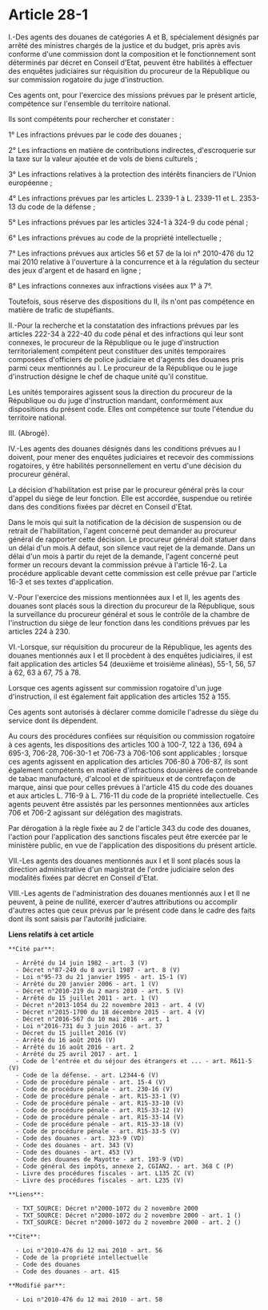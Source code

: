 # Article 28-1

I.-Des agents des douanes de catégories A et B, spécialement désignés par arrêté des ministres chargés de la justice et du
budget, pris après avis conforme d'une commission dont la composition et le fonctionnement sont déterminés par décret en
Conseil d'Etat, peuvent être habilités à effectuer des enquêtes judiciaires sur réquisition du procureur de la République ou
sur commission rogatoire du juge d'instruction. 

Ces agents ont, pour l'exercice des missions prévues par le présent article, compétence sur l'ensemble du territoire
national. 

Ils sont compétents pour rechercher et constater : 

1° Les infractions prévues par le code des douanes ; 

2° Les infractions en matière de contributions indirectes, d'escroquerie sur la taxe sur la valeur ajoutée et de vols de
biens culturels ; 

3° Les infractions relatives à la protection des intérêts financiers de l'Union européenne ; 

4° Les infractions prévues par les articles L. 2339-1 à L. 2339-11 et L. 2353-13 du code de la défense ; 

5° Les infractions prévues par les articles 324-1 à 324-9 du code pénal ; 

6° Les infractions prévues au code de la propriété intellectuelle ; 

7° Les infractions prévues aux articles 56 et 57 de la loi n° 2010-476 du 12 mai 2010 relative à l'ouverture à la concurrence
et à la régulation du secteur des jeux d'argent et de hasard en ligne ;

8° Les infractions connexes aux infractions visées aux 1° à 7°.

Toutefois, sous réserve des dispositions du II, ils n'ont pas compétence en matière de trafic de stupéfiants. 

II.-Pour la recherche et la constatation des infractions prévues par les articles 222-34 à 222-40 du code pénal et des
infractions qui leur sont connexes, le procureur de la République ou le juge d'instruction territorialement compétent peut
constituer des unités temporaires composées d'officiers de police judiciaire et d'agents des douanes pris parmi ceux
mentionnés au I. Le procureur de la République ou le juge d'instruction désigne le chef de chaque unité qu'il constitue. 

Les unités temporaires agissent sous la direction du procureur de la République ou du juge d'instruction mandant,
conformément aux dispositions du présent code. Elles ont compétence sur toute l'étendue du territoire national. 

III. (Abrogé). 

IV.-Les agents des douanes désignés dans les conditions prévues au I doivent, pour mener des enquêtes judiciaires et recevoir
des commissions rogatoires, y être habilités personnellement en vertu d'une décision du procureur général. 

La décision d'habilitation est prise par le procureur général près la cour d'appel du siège de leur fonction. Elle est
accordée, suspendue ou retirée dans des conditions fixées par décret en Conseil d'Etat. 

Dans le mois qui suit la notification de la décision de suspension ou de retrait de l'habilitation, l'agent concerné peut
demander au procureur général de rapporter cette décision. Le procureur général doit statuer dans un délai d'un mois.A
défaut, son silence vaut rejet de la demande. Dans un délai d'un mois à partir du rejet de la demande, l'agent concerné peut
former un recours devant la commission prévue à l'article 16-2. La procédure applicable devant cette commission est celle
prévue par l'article 16-3 et ses textes d'application.

V.-Pour l'exercice des missions mentionnées aux I et II, les agents des douanes sont placés sous la direction du procureur de
la République, sous la surveillance du procureur général et sous le contrôle de la chambre de l'instruction du siège de leur
fonction dans les conditions prévues par les articles 224 à 230. 

VI.-Lorsque, sur réquisition du procureur de la République, les agents des douanes mentionnés aux I et II procèdent à des
enquêtes judiciaires, il est fait application des articles 54 (deuxième et troisième alinéas), 55-1, 56, 57 à 62, 63 à 67, 75
à 78. 

Lorsque ces agents agissent sur commission rogatoire d'un juge d'instruction, il est également fait application des articles
152 à 155. 

Ces agents sont autorisés à déclarer comme domicile l'adresse du siège du service dont ils dépendent. 

Au cours des procédures confiées sur réquisition ou commission rogatoire à ces agents, les dispositions des articles 100 à
100-7, 122 à 136, 694 à 695-3, 706-28, 706-30-1 et 706-73 à 706-106 sont applicables ; lorsque ces agents agissent en
application des articles 706-80 à 706-87, ils sont également compétents en matière d'infractions douanières de contrebande de
tabac manufacturé, d'alcool et de spiritueux et de contrefaçon de marque, ainsi que pour celles prévues à l'article 415 du
code des douanes et aux articles L. 716-9 à L. 716-11 du code de la propriété intellectuelle. Ces agents peuvent être
assistés par les personnes mentionnées aux articles 706 et 706-2 agissant sur délégation des magistrats. 

Par dérogation à la règle fixée au 2 de l'article 343 du code des douanes, l'action pour l'application des sanctions fiscales
peut être exercée par le ministère public, en vue de l'application des dispositions du présent article. 

VII.-Les agents des douanes mentionnés aux I et II sont placés sous la direction administrative d'un magistrat de l'ordre
judiciaire selon des modalités fixées par décret en Conseil d'Etat. 

VIII.-Les agents de l'administration des douanes mentionnés aux I et II ne peuvent, à peine de nullité, exercer d'autres
attributions ou accomplir d'autres actes que ceux prévus par le présent code dans le cadre des faits dont ils sont saisis par
l'autorité judiciaire.

**Liens relatifs à cet article**

	**Cité par**:

	  - Arrêté du 14 juin 1982 - art. 3 (V)
	  - Décret n°87-249 du 8 avril 1987 - art. 8 (V)
	  - Loi n°95-73 du 21 janvier 1995 - art. 15-1 (V)
	  - Arrêté du 20 janvier 2006 - art. 1 (V)
	  - Décret n°2010-219 du 2 mars 2010 - art. 5 (V)
	  - Arrêté du 15 juillet 2011 - art. 1 (V)
	  - Décret n°2013-1054 du 22 novembre 2013 - art. 4 (V)
	  - Décret n°2015-1700 du 18 décembre 2015 - art. 4 (V)
	  - Décret n°2016-567 du 10 mai 2016 - art. 1
	  - Loi n°2016-731 du 3 juin 2016 - art. 37
	  - Décret du 15 juillet 2016 (V)
	  - Arrêté du 16 août 2016 (V)
	  - Arrêté du 16 août 2016 - art. 2
	  - Arrêté du 25 avril 2017 - art. 1
	  - Code de l'entrée et du séjour des étrangers et ... - art. R611-5 (V)
	  - Code de la défense. - art. L2344-6 (V)
	  - Code de procédure pénale - art. 15-4 (V)
	  - Code de procédure pénale - art. 230-16 (V)
	  - Code de procédure pénale - art. R15-33-1 (V)
	  - Code de procédure pénale - art. R15-33-10 (V)
	  - Code de procédure pénale - art. R15-33-12 (V)
	  - Code de procédure pénale - art. R15-33-14 (V)
	  - Code de procédure pénale - art. R15-33-18 (V)
	  - Code de procédure pénale - art. R15-33-5 (V)
	  - Code des douanes - art. 323-9 (VD)
	  - Code des douanes - art. 343 (V)
	  - Code des douanes - art. 453 (V)
	  - Code des douanes de Mayotte - art. 193-9 (VD)
	  - Code général des impôts, annexe 2, CGIAN2. - art. 368 C (P)
	  - Livre des procédures fiscales - art. L135 ZC (V)
	  - Livre des procédures fiscales - art. L235 (V)

	**Liens**:

	  - TXT_SOURCE: Décret n°2000-1072 du 2 novembre 2000
	  - TXT_SOURCE: Décret n°2000-1072 du 2 novembre 2000 - art. 1 ()
	  - TXT_SOURCE: Décret n°2000-1072 du 2 novembre 2000 - art. 2 ()

	**Cite**:

	  - Loi n°2010-476 du 12 mai 2010 - art. 56
	  - Code de la propriété intellectuelle
	  - Code des douanes
	  - Code des douanes - art. 415

	**Modifié par**:

	  - Loi n°2010-476 du 12 mai 2010 - art. 58
